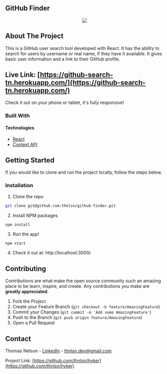 ## GitHub Finder

<p align="center">
   <img src="../assets/GitHub Search | Large.gif?raw=true" />
</p>

<!-- ABOUT THE PROJECT -->

## About The Project

This is a GitHub user search tool developed with React. It has the ability to search for users by username or real name, if they have it available. It gives basic user information and a link to their GitHub profile.

## Live Link: [https://github-search-tn.herokuapp.com/](https://github-search-tn.herokuapp.com/)

Check it out on your phone or tablet, it's fully responsive!

### Built With

#### Technologies

-   [React](https://reactjs.org/)
-   [Context API](https://reactjs.org/docs/context.html)

<!-- GETTING STARTED -->

## Getting Started

If you would like to clone and run the project locally, follow the steps below.

### Installation

1. Clone the repo

```sh
git clone git@github.com:thnlsn/github-finder.git
```

2. Install NPM packages

```sh
npm install
```

3. Run the app!

```JS
npm start
```

4. Check it out at: http://localhost:3000/

<!-- CONTRIBUTING -->

## Contributing

Contributions are what make the open source community such an amazing place to be learn, inspire, and create. Any contributions you make are **greatly appreciated**.

1. Fork the Project
2. Create your Feature Branch (`git checkout -b feature/AmazingFeature`)
3. Commit your Changes (`git commit -m 'Add some AmazingFeature'`)
4. Push to the Branch (`git push origin feature/AmazingFeature`)
5. Open a Pull Request

<!-- CONTACT -->

## Contact

Thomas Nelson - [LinkedIn](https://www.linkedin.com/in/thnlsn/) - thnlsn.dev@gmail.com

Project Link: [https://github.com/thnlsn/hyker](https://github.com/thnlsn/hyker)

